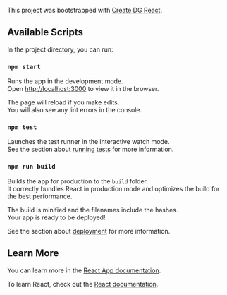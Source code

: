 This project was bootstrapped with [Create DG React](https://github.com/MS-DG/create-dg-react).

## Available Scripts

In the project directory, you can run:

### `npm start`

Runs the app in the development mode.<br />
Open [http://localhost:3000](http://localhost:3000) to view it in the browser.

The page will reload if you make edits.<br />
You will also see any lint errors in the console.

### `npm test`

Launches the test runner in the interactive watch mode.<br />
See the section about [running tests](https://facebook.github.io/create-react-app/docs/running-tests) for more information.

### `npm run build`

Builds the app for production to the `build` folder.<br />
It correctly bundles React in production mode and optimizes the build for the best performance.

The build is minified and the filenames include the hashes.<br />
Your app is ready to be deployed!

See the section about [deployment](azure-pipline.yml) for more information.

## Learn More

You can learn more in the [React App documentation](https://facebook.github.io/create-react-app/docs/getting-started).

To learn React, check out the [React documentation](https://reactjs.org/).
